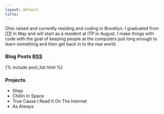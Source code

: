 ```yaml
---
layout: default
title: 
---
```


Ohio raised and currently residing and coding in Brooklyn. I graduated from
[ITP](http://itp.nyu.edu) in May and will start as a resident at ITP in August.
I make things with code with the goal of keeping people at the computers just
long enough to learn something and then get back in to the real world.

### Blog Posts <a class="meta" href="http://feeds.feedburner.com/StevenKlise">RSS</a>

{% include post_list.html %}

### Projects

- Shep
- Chillin In Space
- True Cause I Read It On The Internet
- As Always